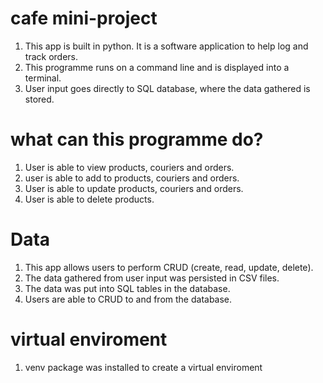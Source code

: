 # cafe mini-project

1. This app is built in python. It is a software application to help log
   and track orders.
2. This programme runs on a command line and is displayed into a terminal.
3. User input goes directly to SQL database, where the data gathered is stored.

# what can this programme do?
1. User is able to view products, couriers and orders.
2. user is able to add to products, couriers and orders.
3. User is able to update products, couriers and orders.
4. User is able to delete products.

# Data
1. This app allows users to perform CRUD (create, read, update, delete).
2. The data gathered from user input was persisted in CSV files.
3. The data was put into SQL tables in the database.
3. Users are able to CRUD to and from the database.


# virtual enviroment
1. venv package was installed to create a virtual enviroment

